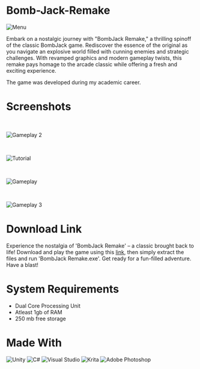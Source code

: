 # Bomb-Jack-Remake

![Menu](https://github.com/noodlesyrup/Bomb-Jack-Remake/assets/134397361/1e3f14f1-fc26-4835-ad35-d40030cbb970)

Embark on a nostalgic journey with "BombJack Remake," a thrilling spinoff of the classic BombJack game. Rediscover the essence of the original as you navigate an explosive world filled with cunning enemies and strategic challenges. With revamped graphics and modern gameplay twists, this remake pays homage to the arcade classic while offering a fresh and exciting experience.

The game was developed during my academic career.

# Screenshots 
<br>

![Gameplay 2](https://github.com/noodlesyrup/Bomb-Jack-Remake/assets/134397361/7f839a73-2cf4-4c0a-b45c-43fe51c6efae)

<br>

![Tutorial](https://github.com/noodlesyrup/Bomb-Jack-Remake/assets/134397361/b76d65e9-dc7e-44e5-a5c8-b223e2be26b4)

<br>

![Gameplay](https://github.com/noodlesyrup/Bomb-Jack-Remake/assets/134397361/5e492aff-ebcd-4ad7-828e-a0f3d19823d1)

<br>

![Gameplay 3](https://github.com/noodlesyrup/Bomb-Jack-Remake/assets/134397361/78baf677-384f-4fbd-b2e2-b7476bd9eee4)

# Download Link
Experience the nostalgia of 'BombJack Remake' – a classic brought back to life! Download and play the game using this [link](https://drive.google.com/file/d/1_yl1Ff3emYk4K-az6fSD6CIU5IndZKhv/view?usp=sharing), then simply extract the files and run 'BombJack Remake.exe'. Get ready for a fun-filled adventure. Have a blast!

# System Requirements
* Dual Core Processing Unit
* Atleast 1gb of RAM
* 250 mb free storage

# Made With
![Unity](https://img.shields.io/badge/unity-%23000000.svg?style=for-the-badge&logo=unity&logoColor=white)
![C#](https://img.shields.io/badge/c%23-%23239120.svg?style=for-the-badge&logo=csharp&logoColor=white)
![Visual Studio](https://img.shields.io/badge/Visual%20Studio-5C2D91.svg?style=for-the-badge&logo=visual-studio&logoColor=white)
![Krita](https://img.shields.io/badge/Krita-203759?style=for-the-badge&logo=krita&logoColor=EEF37B)
![Adobe Photoshop](https://img.shields.io/badge/adobe%20photoshop-%2331A8FF.svg?style=for-the-badge&logo=adobe%20photoshop&logoColor=white)
